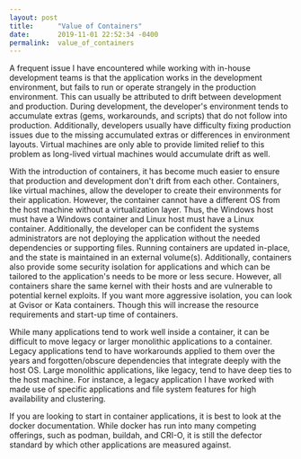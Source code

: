 ```yaml
---
layout: post
title:      "Value of Containers"
date:       2019-11-01 22:52:34 -0400
permalink:  value_of_containers
---
```



A frequent issue I have encountered while working with in-house development teams is that the application works in the development environment, but fails to run or operate strangely in the production environment. This can usually be attributed to drift between development and production. During development, the developer's environment tends to accumulate extras (gems, workarounds, and scripts) that do not follow into production.  Additionally, developers usually have difficulty fixing production issues due to the missing accumulated extras or differences in environment layouts. Virtual machines are only able to provide limited relief to this problem as long-lived virtual machines would accumulate drift as well.

With the introduction of containers, it has become much easier to ensure that production and development don't drift from each other. Containers, like virtual machines, allow the developer to create their environments for their application. However, the container cannot have a different OS from the host machine without a virtualization layer. Thus, the Windows host must have a Windows container and Linux host must have a Linux container. Additionally, the developer can be confident the systems administrators are not deploying the application without the needed dependencies or supporting files. Running containers are updated in-place, and the state is maintained in an external volume(s). Additionally, containers also provide some security isolation for applications and which can be tailored to the application's needs to be more or less secure. However, all containers share the same kernel with their hosts and are vulnerable to potential kernel exploits. If you want more aggressive isolation, you can look at Gvisor or Kata containers. Though this will increase the resource requirements and start-up time of containers.

While many applications tend to work well inside a container, it can be difficult to move legacy or larger monolithic applications to a container. Legacy applications tend to have workarounds applied to them over the years and forgotten/obscure dependencies that integrate deeply with the host OS. Large monolithic applications, like legacy, tend to have deep ties to the host machine.  For instance, a legacy application I have worked with made use of specific applications and file system features for high availability and clustering.

If you are looking to start in container applications, it is best to look at the docker documentation.  While docker has run into many competing offerings, such as podman, buildah, and CRI-O, it is still the defector standard by which other applications are measured against.

